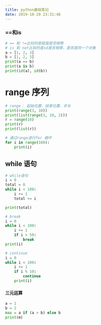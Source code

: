 ```yaml
---
title: python基础笔记
date: 2019-10-20 23:31:48
---
```

### ==和is
```python
# == 和 !=比较的是赋值是否相等
# is 和 not比较的是id是否相等，是否是同一个对象
a = [1, 2, 3]
b = [1, 2, 3]
print(a == b)
print(a is b)
print(id(a), id(b))

```


# range 序列
```python
# range： 起始位置、结束位置、步长
print(range(3, 10))
print(list(range(3, 10, 2)))
r = range(10)
print(r)
print(list(r))

# 通过range进行for 循环
for i in range(100):
    print(i)

```


## while 语句
```python
# while语句
i = 0
total = 0
while i < 100:
    i += 1
    total += i

print(total)

# break
i = 0
while i < 100:
    i += 1
    if i > 50:
        break
print(i)

# continue
i = 0
while i < 100:
    i += 1
    if i % 10:
        continue
    print(i)

```

#### 三元运算
```python
a = 1
b = 2
max = a if (a > b) else b
print(m)
```
  